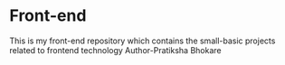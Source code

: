 # Front-end
This is my front-end repository which contains the small-basic projects related to frontend technology
Author-Pratiksha Bhokare
